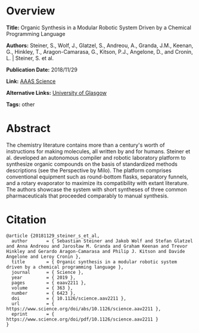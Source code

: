 # Overview
**Title:**
Organic Synthesis in a Modular Robotic System Driven by a Chemical Programming Language

**Authors:**
Steiner, S., Wolf, J., Glatzel, S., Andreou, A., Granda, J.M., Keenan, G., Hinkley, T., Aragon-Camarasa, G., Kitson, P.J., Angelone, D., and Cronin, L. |
Steiner, S. et al.

**Publication Date:**
2018/11/29

**Link:**
[AAAS Science](https://www.science.org/doi/10.1126/science.aav2211)

**Alternative Links:**
[University of Glasgow](https://eprints.gla.ac.uk/174440)

**Tags:**
other


# Abstract
The chemistry literature contains more than a century's worth of instructions for making molecules, all written by and for humans.
Steiner et al. developed an autonomous compiler and robotic laboratory platform to synthesize organic compounds on the basis of standardized methods descriptions (see the Perspective by Milo).
The platform comprises conventional equipment such as round-bottom flasks, separatory funnels, and a rotary evaporator to maximize its compatibility with extant literature.
The authors showcase the system with short syntheses of three common pharmaceuticals that proceeded comparably to manual synthesis.


# Citation
```
@article {20181129_steiner_s_et_al,
  author       = { Sebastian Steiner and Jakob Wolf and Stefan Glatzel and Anna Andreou and Jarosław M. Granda and Graham Keenan and Trevor Hinkley and Gerardo Aragon-Camarasa and Philip J. Kitson and Davide Angelone and Leroy Cronin },
  title        = { Organic synthesis in a modular robotic system driven by a chemical programming language },
  journal      = { Science },
  year         = { 2019 },
  pages        = { eaav2211 },
  volume       = { 363 },
  number       = { 6423 },
  doi          = { 10.1126/science.aav2211 },
  url          = { https://www.science.org/doi/abs/10.1126/science.aav2211 },
  eprint       = { https://www.science.org/doi/pdf/10.1126/science.aav2211 }
}
```
